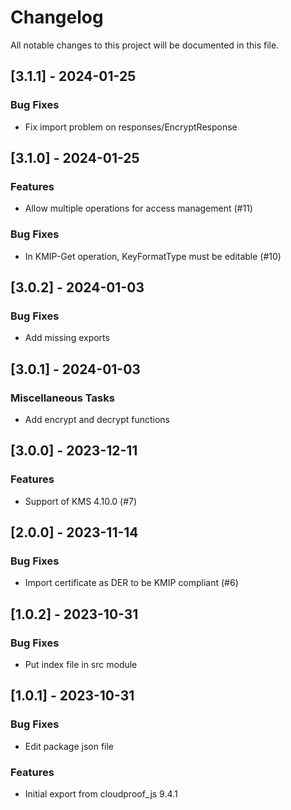 # Changelog

All notable changes to this project will be documented in this file.

## [3.1.1] - 2024-01-25

### Bug Fixes

- Fix import problem on responses/EncryptResponse

## [3.1.0] - 2024-01-25

### Features

- Allow multiple operations for access management (#11)

### Bug Fixes

- In KMIP-Get operation, KeyFormatType must be editable (#10)

## [3.0.2] - 2024-01-03

### Bug Fixes

- Add missing exports

## [3.0.1] - 2024-01-03

### Miscellaneous Tasks

- Add encrypt and decrypt functions

## [3.0.0] - 2023-12-11

### Features

- Support of KMS 4.10.0 (#7)

## [2.0.0] - 2023-11-14

### Bug Fixes

- Import certificate as DER to be KMIP compliant (#6)

## [1.0.2] - 2023-10-31

### Bug Fixes

- Put index file in src module

## [1.0.1] - 2023-10-31

### Bug Fixes

- Edit package json file

### Features

- Initial export from cloudproof_js 9.4.1

<!-- generated by git-cliff -->
